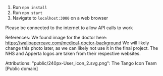 1. Run `npm install`
2. Run `npm start`
3. Navigate to `localhost:3000` on a web browser

Please be connected to the internet to allow API calls to work

References:
We found image for the doctor here: https://wallpapercave.com/medical-doctor-background
We will likely change this photo later, as we can likely not use it in the final project.
The NHS and Apperta logos are taken from their respective websites.

Attributions:
"public/240px-User_icon_2.svg.png": The Tango Icon Team [Public domain]
